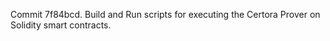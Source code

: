 Commit 7f84bcd.                    Build and Run scripts for executing the Certora Prover on Solidity smart contracts.